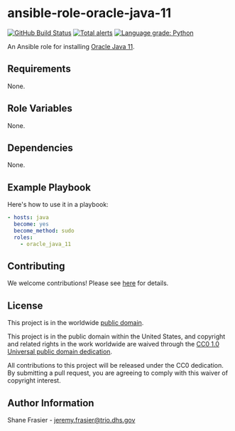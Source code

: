 # ansible-role-oracle-java-11 #

[![GitHub Build Status](https://github.com/cisagov/ansible-role-oracle-java/workflows/build/badge.svg)](https://github.com/cisagov/ansible-role-oracle-java/actions)
[![Total alerts](https://img.shields.io/lgtm/alerts/g/cisagov/ansible-role-oracle-java.svg?logo=lgtm&logoWidth=18)](https://lgtm.com/projects/g/cisagov/ansible-role-oracle-java/alerts/)
[![Language grade: Python](https://img.shields.io/lgtm/grade/python/g/cisagov/ansible-role-oracle-java.svg?logo=lgtm&logoWidth=18)](https://lgtm.com/projects/g/cisagov/ansible-role-oracle-java/context:python)

An Ansible role for installing [Oracle Java
11](https://www.oracle.com/technetwork/java/javase/downloads/jdk11-downloads-5066655.html).

## Requirements ##

None.

## Role Variables ##

None.

## Dependencies ##

None.

## Example Playbook ##

Here's how to use it in a playbook:

```yaml
- hosts: java
  become: yes
  become_method: sudo
  roles:
    - oracle_java_11
```

## Contributing ##

We welcome contributions!  Please see [here](CONTRIBUTING.md) for
details.

## License ##

This project is in the worldwide [public domain](LICENSE).

This project is in the public domain within the United States, and
copyright and related rights in the work worldwide are waived through
the [CC0 1.0 Universal public domain
dedication](https://creativecommons.org/publicdomain/zero/1.0/).

All contributions to this project will be released under the CC0
dedication. By submitting a pull request, you are agreeing to comply
with this waiver of copyright interest.

## Author Information ##

Shane Frasier - <jeremy.frasier@trio.dhs.gov>
